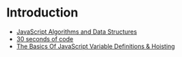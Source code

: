 # Introduction

* [JavaScript Algorithms and Data Structures](https://github.com/trekhleb/javascript-algorithms)
* [30 seconds of code](https://github.com/30-seconds/30-seconds-of-code#readme)
* [The Basics Of JavaScript Variable Definitions & Hoisting](https://medium.com/@js_tut/the-basics-of-javascript-variable-definitions-hoisting-aca43602e25d)